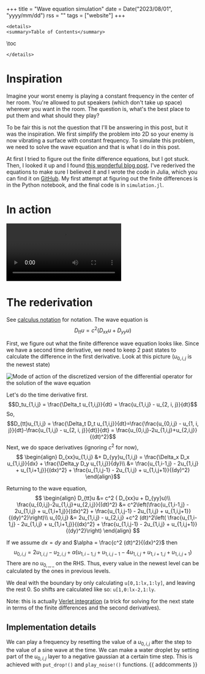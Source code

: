 +++
title = "Wave equation simulation"
date = Date("2023/08/01", "yyyy/mm/dd")
rss = ""
tags = ["website"]
+++
~~~
<details>
<summary>Table of Contents</summary>
~~~
\toc
~~~
</details>
~~~

# Inspiration

Imagine your worst enemy is playing a constant frequency in the center of her room. You're allowed to put speakers (which don't take up space) wherever you want in the room. The question is, what's the best place to put them and what should they play?

To be fair this is not the question that I'll be answering in this post, but it was the inspiration. We first simplify the problem into 2D so your enemy is now vibrating a surface with constant frequency. To simulate this problem, we need to solve the wave equation and that is what I do in this post.

At first I tried to figure out the finite difference equations, but I got stuck. Then, I looked it up and I found [this wonderful blog post](https://beltoforion.de/en/recreational_mathematics/2d-wave-equation.php). I've rederived the equations to make sure I believed it and I wrote the code in Julia, which you can find it on [GitHub](). My first attempt at figuring out the finite differences is in the Python notebook, and the final code is in `simulation.jl`.

# In action

![](/assets/wave-equation.mov)

# The rederivation

See [calculus notation](/404) for notation. The wave equation is 
$$D_{tt}u = c^2 ( D_{xx}u + D_{yy}u)$$

First, we figure out what the finite difference wave equation looks like.
Since we have a second time derivative, we need to keep 2 past states to calculate the difference in the first derivative. Look at this picture ($u_{0,i,j}$ is the newest state)

![Mode of action of the discretized version of the differential operator for the solution of the wave equation](https://beltoforion.de/en/recreational_mathematics/images/diskretisierung_wellengleichung.webp)

Let's do the time derivative first.
$$D_tu_{1,i,j} = \frac{\Delta_t u_{1,i,j}}{dt} = \frac{u_{1,i,j} - u_{2, i, j}}{dt}$$
So,
$$D_{tt}u_{1,i,j} = \frac{\Delta_t D_t u_{1,i,j}}{dt}=\frac{\frac{u_{0,i,j} - u_{1, i, j}}{dt}-\frac{u_{1,i,j} - u_{2, i, j}}{dt}}{dt} = \frac{u_{0,i,j}-2u_{1,i,j}+u_{2,i,j}}{(dt)^2}$$
Next, we do space derivatives (ignoring $c^2$ for now),
$$
\begin{align}
D_{xx}u_{1,i,j} &+ D_{yy}u_{1,i,j} = \frac{\Delta_x D_x u_{1,i,j}}{dx} + \frac{\Delta_y D_y u_{1,i,j}}{dy}\\ &= \frac{u_{1,i-1,j} - 2u_{1,i,j} + u_{1,i+1,j}}{(dx)^2} + \frac{u_{1,i,j-1} - 2u_{1,i,j} + u_{1,i,j+1}}{(dy)^2}
\end{align}$$

Returning to the wave equation,
$$
\begin{align}
D_{tt}u &= c^2 ( D_{xx}u + D_{yy}u)\\
\frac{u_{0,i,j}-2u_{1,i,j}+u_{2,i,j}}{(dt)^2} &= c^2\left(\frac{u_{1,i-1,j} - 2u_{1,i,j} + u_{1,i+1,j}}{(dx)^2} + \frac{u_{1,i,j-1} - 2u_{1,i,j} + u_{1,i,j+1}}{(dy)^2}\right)\\
u_{0,i,j} &= 2u_{1,i,j} - u_{2,i,j} +c^2 (dt)^2\left( \frac{u_{1,i-1,j} - 2u_{1,i,j} + u_{1,i+1,j}}{(dx)^2} + \frac{u_{1,i,j-1} - 2u_{1,i,j} + u_{1,i,j+1}}{(dy)^2}\right)
\end{align}
$$

If we assume $dx = dy$ and $\alpha = \frac{c^2 (dt)^2}{(dx)^2}$ then
$$u_{0,i,j} = 2u_{1,i,j} - u_{2,i,j} +\alpha\left( u_{1,i-1,j}+u_{1,i,j-1} - 4u_{1,i,j} + u_{1,i+1,j} + u_{1,i,j+1}\right)$$
There are no $u_{0,\_,\_}$ on the RHS. Thus, every value in the newest level can be calculated by the ones in previous levels.

We deal with the boundary by only calculating `u[0,1:lx,1:ly]`, and leaving the rest 0. So shifts are calculated like so: `u[1,0:lx-2,1:ly`.

Note: this is actually [Verlet integration](https://en.wikipedia.org/wiki/Verlet_integration) (a trick for solving for the next state in terms of the finite differences and the second derivatives).

## Implementation details

We can play a frequency by resetting the value of a $u_{0,i,j}$ after the step to the value of a sine wave at the time. We can make a water droplet by setting part of the $u_{0,i,j}$ layer to a negative gaussian at a certain time step. This is achieved with `put_drop!()` and `play_noise!()` functions.
{{ addcomments }}
